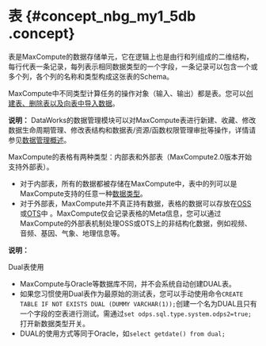 # 表 {#concept_nbg_my1_5db .concept}

表是MaxCompute的数据存储单元，它在逻辑上也是由行和列组成的二维结构，每行代表一条记录，每列表示相同数据类型的一个字段，一条记录可以包含一个或多个列，各个列的名称和类型构成这张表的Schema。

MaxCompute中不同类型计算任务的操作对象（输入、输出）都是表。您可以[创建表、删除表以及向表中导入数据](intl.zh-CN/用户指南/常用命令/表操作.md#)。

**说明：** DataWorks的数据管理模块可以对MaxCompute表进行新建、收藏、修改数据生命周期管理、修改表结构和数据表/资源/函数权限管理审批等操作，详情请参见[数据管理概述](../../../../../intl.zh-CN/使用指南/数据管理/数据管理概述.md#)。

MaxCompute的表格有两种类型：内部表和外部表（MaxCompute2.0版本开始支持外部表）。

-   对于内部表，所有的数据都被存储在MaxCompute中，表中的列可以是MaxCompute支持的任意一种[数据类型](intl.zh-CN/用户指南/基本概念/数据类型.md#)。
-   对于外部表，MaxCompute并不真正持有数据，表格的数据可以存放在[OSS](https://www.alibabacloud.com/product/oss)或[OTS](https://www.alibabacloud.com/product/ots)中 。MaxCompute仅会记录表格的Meta信息，您可以通过MaxCompute的外部表机制处理OSS或OTS上的非结构化数据，例如视频、音频、基因、气象、地理信息等。

**说明：** 

Dual表使用

-   MaxCompute与Oracle等数据库不同，并不会系统自动创建DUAL表。
-   如果您习惯使用Dual表作为最原始的测试表，您可以手动使用命令`CREATE TABLE IF NOT EXISTS DUAL (DUMMY VARCHAR(1));`创建一个名为DUAL且只有一个字段的空表进行测试。需通过`set odps.sql.type.system.odps2=true;`打开新数据类型开关。
-   DUAL的使用方式等同于Oracle，如`select getdate() from dual;`

